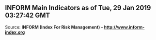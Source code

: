 ## INFORM Main Indicators as of Tue, 29 Jan 2019 03:27:42 GMT

Source: **INFORM (Index For Risk Management) - http://www.inform-index.org**